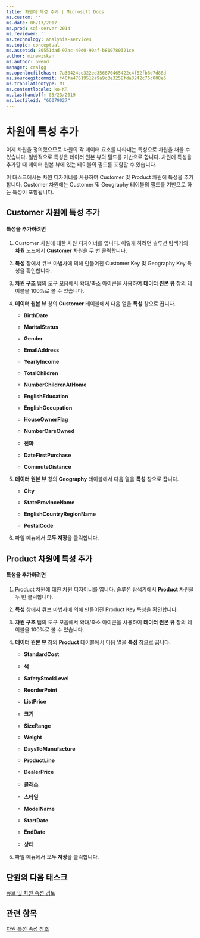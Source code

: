 ```yaml
---
title: 차원에 특성 추가 | Microsoft Docs
ms.custom: ''
ms.date: 06/13/2017
ms.prod: sql-server-2014
ms.reviewer: ''
ms.technology: analysis-services
ms.topic: conceptual
ms.assetid: 80551dad-97ac-40d0-90af-b810780321ce
author: minewiskan
ms.author: owend
manager: craigg
ms.openlocfilehash: 7a30424ce322ed356870465422c4f82fb8d7d88d
ms.sourcegitcommit: f40fa47619512a9a9c3e3258fda3242c76c008e6
ms.translationtype: MT
ms.contentlocale: ko-KR
ms.lasthandoff: 05/23/2019
ms.locfileid: "66079027"
---
```

# <a name="adding-attributes-to-dimensions"></a>차원에 특성 추가
  이제 차원을 정의했으므로 차원의 각 데이터 요소를 나타내는 특성으로 차원을 채울 수 있습니다. 일반적으로 특성은 데이터 원본 뷰의 필드를 기반으로 합니다. 차원에 특성을 추가할 때 데이터 원본 뷰에 있는 테이블의 필드를 포함할 수 있습니다.  
  
 이 태스크에서는 차원 디자이너를 사용하여 Customer 및 Product 차원에 특성을 추가합니다. Customer 차원에는 Customer 및 Geography 테이블의 필드를 기반으로 하는 특성이 포함됩니다.  
  
## <a name="adding-attributes-to-the-customer-dimension"></a>Customer 차원에 특성 추가  
  
#### <a name="to-add-attributes"></a>특성을 추가하려면  
  
1.  Customer 차원에 대한 차원 디자이너를 엽니다. 이렇게 하려면 솔루션 탐색기의 **차원** 노드에서 **Customer** 차원을 두 번 클릭합니다.  
  
2.  **특성** 창에서 큐브 마법사에 의해 만들어진 Customer Key 및 Geography Key 특성을 확인합니다.  
  
3.  **차원 구조** 탭의 도구 모음에서 확대/축소 아이콘을 사용하여 **데이터 원본 뷰** 창의 테이블을 100%로 볼 수 있습니다.  
  
4.  **데이터 원본 뷰** 창의 **Customer** 테이블에서 다음 열을 **특성** 창으로 끕니다.  
  
    -   **BirthDate**  
  
    -   **MaritalStatus**  
  
    -   **Gender**  
  
    -   **EmailAddress**  
  
    -   **YearlyIncome**  
  
    -   **TotalChildren**  
  
    -   **NumberChildrenAtHome**  
  
    -   **EnglishEducation**  
  
    -   **EnglishOccupation**  
  
    -   **HouseOwnerFlag**  
  
    -   **NumberCarsOwned**  
  
    -   **전화**  
  
    -   **DateFirstPurchase**  
  
    -   **CommuteDistance**  
  
5.  **데이터 원본 뷰** 창의 **Geography** 테이블에서 다음 열을 **특성** 창으로 끕니다.  
  
    -   **City**  
  
    -   **StateProvinceName**  
  
    -   **EnglishCountryRegionName**  
  
    -   **PostalCode**  
  
6.  파일 메뉴에서 **모두 저장**을 클릭합니다.  
  
## <a name="adding-attributes-to-the-product-dimension"></a>Product 차원에 특성 추가  
  
#### <a name="to-add-attributes"></a>특성을 추가하려면  
  
1.  Product 차원에 대한 차원 디자이너를 엽니다. 솔루션 탐색기에서 **Product** 차원을 두 번 클릭합니다.  
  
2.  **특성** 창에서 큐브 마법사에 의해 만들어진 Product Key 특성을 확인합니다.  
  
3.  **차원 구조** 탭의 도구 모음에서 확대/축소 아이콘을 사용하여 **데이터 원본 뷰** 창의 테이블을 100%로 볼 수 있습니다.  
  
4.  **데이터 원본 뷰** 창의 **Product** 테이블에서 다음 열을 **특성** 창으로 끕니다.  
  
    -   **StandardCost**  
  
    -   **색**  
  
    -   **SafetyStockLevel**  
  
    -   **ReorderPoint**  
  
    -   **ListPrice**  
  
    -   **크기**  
  
    -   **SizeRange**  
  
    -   **Weight**  
  
    -   **DaysToManufacture**  
  
    -   **ProductLine**  
  
    -   **DealerPrice**  
  
    -   **클래스**  
  
    -   **스타일**  
  
    -   **ModelName**  
  
    -   **StartDate**  
  
    -   **EndDate**  
  
    -   **상태**  
  
5.  파일 메뉴에서 **모두 저장**을 클릭합니다.  
  
## <a name="next-task-in-lesson"></a>단원의 다음 태스크  
 [큐브 및 차원 속성 검토](lesson-2-4-reviewing-cube-and-dimension-properties.md)  
  
## <a name="see-also"></a>관련 항목  
 [차원 특성 속성 참조](multidimensional-models/dimension-attribute-properties-reference.md)  
  
  

